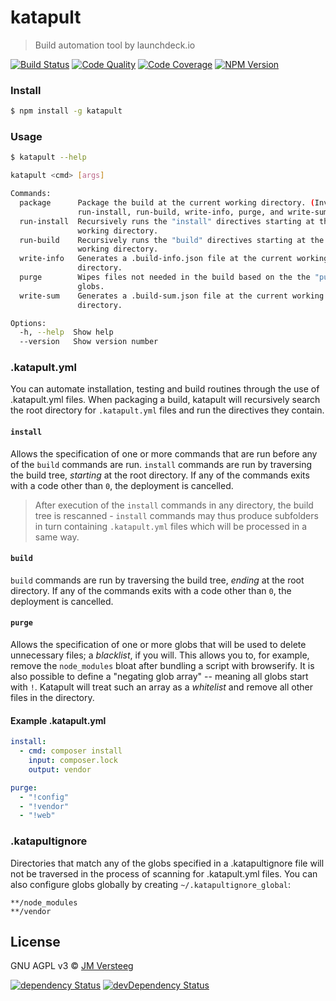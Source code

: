 # katapult

> Build automation tool by launchdeck.io

[![Build Status][travis-image]][travis-url]
[![Code Quality][codeclimate-image]][codeclimate-url]
[![Code Coverage][coveralls-image]][coveralls-url]
[![NPM Version][npm-image]][npm-url]

### Install

```bash
$ npm install -g katapult
```

### Usage

```bash
$ katapult --help

katapult <cmd> [args]

Commands:
  package      Package the build at the current working directory. (Invokes
               run-install, run-build, write-info, purge, and write-sum)
  run-install  Recursively runs the "install" directives starting at the current
               working directory.
  run-build    Recursively runs the "build" directives starting at the current
               working directory.
  write-info   Generates a .build-info.json file at the current working
               directory.
  purge        Wipes files not needed in the build based on the the "purge"
               globs.
  write-sum    Generates a .build-sum.json file at the current working
               directory.

Options:
  -h, --help  Show help                                                [boolean]
  --version   Show version number                                      [boolean]
```

### .katapult.yml

You can automate installation, testing and build routines through the use of .katapult.yml files.
When packaging a build, katapult will recursively search the root directory for `.katapult.yml` files and run the directives they contain.

#### `install`

Allows the specification of one or more commands that are run before any of the `build` commands are run. `install` commands are run by traversing the build tree, *starting* at the root directory.
If any of the commands exits with a code other than `0`, the deployment is cancelled.

> After execution of the `install` commands in any directory, the build tree is rescanned - `install` commands may thus produce subfolders in turn containing `.katapult.yml` files which will be processed in a same way.

#### `build`

`build` commands are run by traversing the build tree, *ending* at the root directory.
If any of the commands exits with a code other than `0`, the deployment is cancelled.

#### `purge`

Allows the specification of one or more globs that will be used to delete unnecessary files; a *blacklist*, if you will. This allows you to, for example, remove the `node_modules` bloat after bundling a script with browserify.
It is also possible to define a "negating glob array" -- meaning all globs start with `!`. Katapult will treat such an array as a *whitelist* and remove all other files in the directory.

#### Example .katapult.yml

```yaml
install:
  - cmd: composer install
    input: composer.lock
    output: vendor

purge:
  - "!config"
  - "!vendor"
  - "!web"
```

### .katapultignore

Directories that match any of the globs specified in a .katapultignore file will not be traversed in the process of scanning for .katapult.yml files. You can also configure globs globally by creating `~/.katapultignore_global`:

```
**/node_modules
**/vendor
```

## License

GNU AGPL v3 © [JM Versteeg](http://github.com/jmversteeg)

[![dependency Status][david-image]][david-url]
[![devDependency Status][david-dev-image]][david-dev-url]

[travis-image]: https://img.shields.io/travis/launchdeckio/katapult.svg?style=flat-square
[travis-url]: https://travis-ci.org/launchdeckio/katapult

[codeclimate-image]: https://img.shields.io/codeclimate/github/launchdeckio/katapult.svg?style=flat-square
[codeclimate-url]: https://codeclimate.com/github/launchdeckio/katapult

[david-image]: https://img.shields.io/david/launchdeckio/katapult.svg?style=flat-square
[david-url]: https://david-dm.org/launchdeckio/katapult

[david-dev-image]: https://img.shields.io/david/dev/launchdeckio/katapult.svg?style=flat-square
[david-dev-url]: https://david-dm.org/launchdeckio/katapult#info=devDependencies

[coveralls-image]: https://img.shields.io/coveralls/launchdeckio/katapult.svg?style=flat-square
[coveralls-url]: https://coveralls.io/r/launchdeckio/katapult

[npm-image]: https://img.shields.io/npm/v/katapult.svg?style=flat-square
[npm-url]: https://www.npmjs.com/package/katapult

